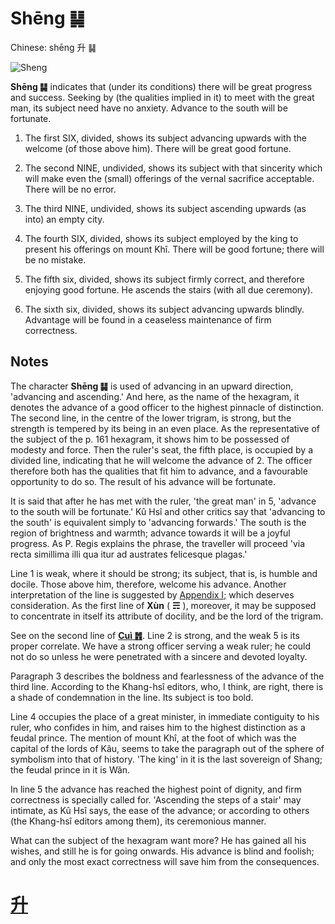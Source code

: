 # Shēng ䷭

Chinese: shēng 升 ䷭

![Sheng](https://88o.io/wp-content/uploads/2018/09/46-e58d87sheng.jpg)

**Shēng ䷭** indicates that (under its conditions) there will be great progress and success. Seeking by (the qualities implied in it) to meet with the great man, its subject need have no anxiety. Advance to the south will be fortunate.

1. The first SIX, divided, shows its subject advancing upwards with the welcome (of those above him). There will be great good fortune.

2. The second NINE, undivided, shows its subject with that sincerity which will make even the (small) offerings of the vernal sacrifice acceptable. There will be no error.

3. The third NINE, undivided, shows its subject ascending upwards (as into) an empty city.

4. The fourth SIX, divided, shows its subject employed by the king to present his offerings on mount Khî. There will be good fortune; there will be no mistake.

5. The fifth six, divided, shows its subject firmly correct, and therefore enjoying good fortune. He ascends the stairs (with all due ceremony).

6. The sixth six, divided, shows its subject advancing upwards blindly. Advantage will be found in a ceaseless maintenance of firm correctness.

## Notes

The character **Shēng ䷭** is used of advancing in an upward direction, 'advancing and ascending.' And here, as the name of the hexagram, it denotes the advance of a good officer to the highest pinnacle of distinction. The second line, in the centre of the lower trigram, is strong, but the strength is tempered by its being in an even place. As the representative of the subject of the p. 161 hexagram, it shows him to be possessed of modesty and force. Then the ruler's seat, the fifth place, is occupied by a divided line, indicating that he will welcome the advance of 2. The officer therefore both has the qualities that fit him to advance, and a favourable opportunity to do so. The result of his advance will be fortunate.

It is said that after he has met with the ruler, 'the great man' in 5, 'advance to the south will be fortunate.' Kû Hsî and other critics say that 'advancing to the south' is equivalent simply to 'advancing forwards.' The south is the region of brightness and warmth; advance towards it will be a joyful progress. As P. Regis explains the phrase, the traveller will proceed 'via recta simillima illi qua itur ad austrates felicesque plagas.'

Line 1 is weak, where it should be strong; its subject, that is, is humble and docile. Those above him, therefore, welcome his advance. Another interpretation of the line is suggested by [Appendix I](appendix01s2.md#fn_170); which deserves consideration. As the first line of **Xùn** ( **☴** ), moreover, it may be supposed to concentrate in itself its attribute of docility, and be the lord of the trigram.

See on the second line of [**Cuì ䷬**](e89083cui.md). Line 2 is strong, and the weak 5 is its proper correlate. We have a strong officer serving a weak ruler; he could not do so unless he were penetrated with a sincere and devoted loyalty.

Paragraph 3 describes the boldness and fearlessness of the advance of the third line. According to the Khang-hsî editors, who, I think, are right, there is a shade of condemnation in the line. Its subject is too bold.

Line 4 occupies the place of a great minister, in immediate contiguity to his ruler, who confides in him, and raises him to the highest distinction as a feudal prince. The mention of mount Khî, at the foot of which was the capital of the lords of Kâu, seems to take the paragraph out of the sphere of symbolism into that of history. 'The king' in it is the last sovereign of Shang; the feudal prince in it is Wăn.

In line 5 the advance has reached the highest point of dignity, and firm correctness is specially called for. 'Ascending the steps of a stair' may intimate, as Kû Hsî says, the ease of the advance; or according to others (the Khang-hsî editors among them), its ceremonious manner.

What can the subject of the hexagram want more? He has gained all his wishes, and still he is for going onwards. His advance is blind and foolish; and only the most exact correctness will save him from the consequences.

# [升](./e58d87sheng_cn.md)
